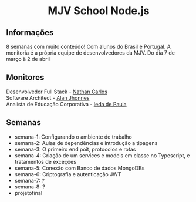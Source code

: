 <h1 align="center">MJV School Node.js</h1>

## Informações

8 semanas com muito conteúdo!
Com alunos do Brasil e Portugal. A monitoria é a própria equipe de desenvolvedores da MJV.
Do dia 7 de março à 2 de abril

## Monitores

Desenvolvedor Full Stack - [Nathan Carlos](https://www.linkedin.com/in/nathan-carlos-s-a76075146/)</br>Software Architect - [Alan Jhonnes](https://www.linkedin.com/in/alan-jhonnes-a9299420/)</br>Analista de Educação Corporativa - [Ieda de Paula](https://www.linkedin.com/in/iedadepaula/)

## Semanas

- semana-1: Configurando o ambiente de trabalho
- semana-2: Aulas de dependências e introdução a tipagens
- semana-3: O primeiro end poit, protocolos e rotas
- semana-4: Criação de um services e models em classe no Typescript, e tratamentos de exceções
- semana-5: Conexão com Banco de dados MongoDBs
- semana-6: Criptografia e autenticação JWT
- semana-7: ?
- semana-8: ?
- projetofinal
